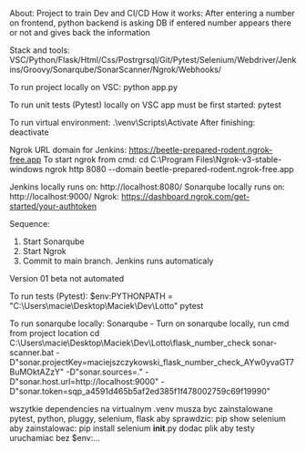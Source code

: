 About: Project to train Dev and CI/CD
How it works: After entering a number on frontend, python backend is asking DB if entered number appears there or not and gives back the information

Stack and tools: VSC/Python/Flask/Html/Css/Postrgrsql/Git/Pytest/Selenium/Webdriver/Jenkins/Groovy/Sonarqube/SonarScanner/Ngrok/Webhooks/

To run project locally on VSC: python app.py

To run unit tests (Pytest) locally on VSC app must be first started: pytest 

To run virtual environment: .\venv\Scripts\Activate
After finishing: deactivate

Ngrok URL domain for Jenkins:  https://beetle-prepared-rodent.ngrok-free.app
To start ngrok from cmd: 
cd C:\Program Files\Ngrok-v3-stable-windows
ngrok http 8080 --domain beetle-prepared-rodent.ngrok-free.app

Jenkins locally runs on: http://localhost:8080/
Sonarqube locally runs on:  http://localhost:9000/
Ngrok: https://dashboard.ngrok.com/get-started/your-authtoken

Sequence: 
1. Start Sonarqube
2. Start Ngrok
3. Commit to main branch. Jenkins runs automaticaly 


Version 01 beta not automated

To run tests (Pytest): $env:PYTHONPATH = "C:\Users\macie\Desktop\Maciek\Dev\Lotto" pytest

To run sonarqube locally: Sonarqube - Turn on sonarqube locally, run cmd from project location cd C:\Users\macie\Desktop\Maciek\Dev\Lotto\flask_number_check
sonar-scanner.bat -D"sonar.projectKey=maciejszczykowski_flask_number_check_AYw0yvaGT7BuMOktAZzY" -D"sonar.sources=." -D"sonar.host.url=http://localhost:9000" -D"sonar.token=sqp_a4591d465b5af2ed385f1f478002759c69f19990"

wszytkie dependencies na virtualnym .venv musza byc zainstalowane
pytest, python, pluggy, selenium, flask
aby sprawdzic: pip show selenium
aby zainstalowac: pip install selenium
__init__.py dodac plik aby testy uruchamiac bez $env:...

